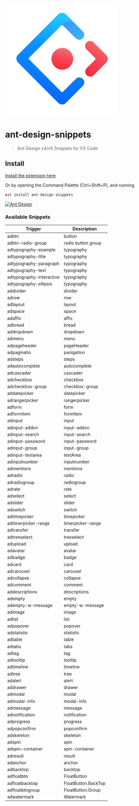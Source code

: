 [![Ant Design](image/antd.png)](https://ant.design/)

# ant-design-snippets

> Ant-Design v4/v5 Snippets for VS Code

## Install

[Install the extension here](https://marketplace.visualstudio.com/items?itemName=cl1107.ant-design-snippets)

Or by opening the Command Palette (Ctrl+Shift+P), and running

```sh
ext install ant-design-snippets
```

[![Ant Design](image/preview.gif)](###)

### Available Snippets

| Trigger                  | Description         |
| ------------------------ | ------------------- |
| adbtn                    | button              |
| adbtn-radio-group        | radio button group  |
| adtypography-example     | typography          |
| adtypography-title       | typography          |
| adtypography-paragraph   | typography          |
| adtypography-text        | typography          |
| adtypography-interactive | typography          |
| adtypography-ellipsis    | typography          |
| addivider                | divider             |
| adrow                    | row                 |
| adlayout                 | layout              |
| adspace                  | space               |
| adaffix                  | affix               |
| adbread                  | bread               |
| addropdown               | dropdown            |
| admenu                   | menu                |
| adpageheader             | pageHeader          |
| adpaginatio              | panigation          |
| adsteps                  | steps               |
| adautocomplete           | autocomplete        |
| adcascader               | cascader            |
| adcheckbox               | checkbox            |
| adcheckbox-group         | checkbox-group      |
| addatepicker             | datepicker          |
| adrangerpicker           | rangerpicker        |
| adform                   | form                |
| adformitem               | formItem            |
| adinput                  | input               |
| adinput-addon            | input-addon         |
| adinput-search           | input-search        |
| adinput-password         | input-password      |
| adinput-group            | input-group         |
| adinput-textarea         | textArea            |
| adinputnumber            | inputnumber         |
| admentions               | mentions            |
| adradio                  | radio               |
| adradiogroup             | radiogroup          |
| adrate                   | rate                |
| adselect                 | select              |
| adslider                 | slider              |
| adswitch                 | switch              |
| adtimepicker             | timepicker          |
| adtimerpicker-range      | timerpicker-range   |
| adtransfer               | transfer            |
| adtreeselect             | treeselect          |
| adupload                 | upload              |
| adavatar                 | avatar              |
| adbadge                  | badge               |
| adcard                   | card                |
| adcarousel               | carousel            |
| adcollapse               | collapse            |
| adcomment                | comment             |
| addescriptions           | descriptions        |
| adempty                  | empty               |
| adempty-w-message        | empty-w-message     |
| adimage                  | image               |
| adlist                   | list                |
| adpopover                | popover             |
| adstatistic              | statistic           |
| adtable                  | table               |
| adtabs                   | tabs                |
| adtag                    | tag                 |
| adtooltip                | tooltip             |
| adtimeline               | timeline            |
| adtree                   | tree                |
| adalert                  | alert               |
| addrawer                 | drawer              |
| admodal                  | modal               |
| admodal-info             | modal-info          |
| admessage                | message             |
| adnotification           | notification        |
| adprogress               | progress            |
| adpopconfirm             | popconfirm          |
| adskeleton               | skeleton            |
| adspin                   | spin                |
| adspin-container         | spin-container      |
| adresult                 | result              |
| adanchor                 | anchor              |
| adbacktop                | backtop             |
| adfloatbtn               | FloatButton         |
| adfloatbacktop           | FloatButton.BackTop |
| adfloatbtngroup          | FloatButton.Group   |
| adwatermark              | Watermark           |
